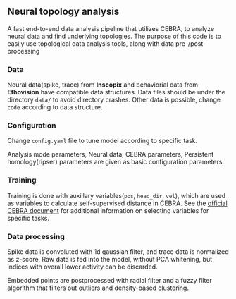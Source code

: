 ## Neural topology analysis

A fast end-to-end data analysis pipeline that utilizes CEBRA, to analyze neural data and find underlying topologies.
The purpose of this code is to easily use topological data analysis tools, along with data pre-/post-processing 

### Data

Neural data(spike, trace) from **Inscopix** and behaviorial data from **Ethovision** have compatible data structures.
Data files should be under the directory `data/` to avoid directory crashes.
Other data is possible, change `code` according to data structure.

### Configuration

Change `config.yaml` file to tune model according to specific task.

Analysis mode parameters, Neural data, CEBRA parameters, Persistent homology(ripser) parameters are given as basic configuration parameters.

### Training

Training is done with auxillary variables(`pos`, `head_dir`, `vel`), which are used as variables to calculate self-supervised distance in CEBRA. See the [official CEBRA document](https://cebra.ai/docs/) for additional information on selecting variables for specific tasks.

### Data processing

Spike data is convoluted with 1d gaussian filter, and trace data is normalized as z-score. Raw data is fed into the model, without PCA whitening, but indices with overall lower activity can be discarded.

Embedded points are postprocessed with radial filter and a fuzzy filter algorithm that filters out outliers and density-based clustering.
